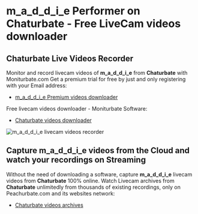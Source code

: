 # m_a_d_d_i_e Performer on Chaturbate - Free LiveCam videos downloader

## Chaturbate Live Videos Recorder

Monitor and record livecam videos of **m_a_d_d_i_e** from **Chaturbate** with Moniturbate.com
Get a premium trial for free by just and only registering with your Email address:
* [m_a_d_d_i_e Premium videos downloader](https://moniturbate.com/request-demo-licence-key.html)

Free livecam videos downloader - Moniturbate Software:
* [Chaturbate videos downloader](https://moniturbate.com/moniturbate-download-software.html)

![m_a_d_d_i_e livecam videos recorder](https://peachurnet.com/templates/moniturbate-software.png)


## Capture m_a_d_d_i_e videos from the Cloud and watch your recordings on Streaming

Without the need of downloading a software, capture **m_a_d_d_i_e** livecam videos from **Chaturbate** 100% online.
Watch Livecam archives from **Chaturbate** unlimitedly from thousands of existing recordings, only on Peachurbate.com and its websites network:
* [Chaturbate videos archives](https://peachurnet.com/)